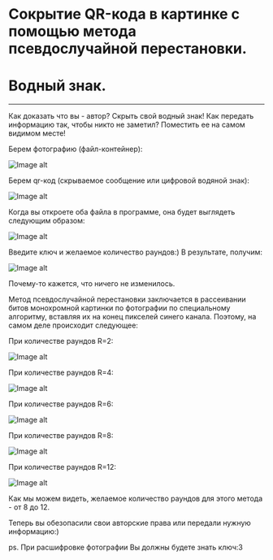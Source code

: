 # Сокрытие QR-кода в картинке c помощью метода псевдослучайной перестановки. 
# Водный знак. 
---
Как доказать что вы - автор? Скрыть свой водный знак!
Как передать информацию так, чтобы никто не заметил? Поместить ее на самом видимом месте!

Берем фотографию (файл-контейнер): 

![Image alt](https://github.com/anyonepaw/study/blob/master/foxy.bmp)

Берем qr-код (скрываемое сообщение или цифровой водяной знак):

![Image alt](https://github.com/anyonepaw/study/blob/master/qr.bmp)

Когда вы откроете оба файла в программе, она будет выглядеть следующим образом:

![Image alt](https://github.com/anyonepaw/study/blob/master/GUI.png)

Введите ключ и желаемое количество раундов:) В результате, получим:

![Image alt](https://github.com/anyonepaw/study/blob/master/result.png)

Почему-то кажется, что ничего не изменилось.

Метод псевдослучайной перестановки заключается в рассеивании битов монохромной картинки по фотографии по специальному алгоритму, вставляя их на конец пикселей синего канала. Поэтому, на самом деле происходит следующее:

При количестве раундов R=2:

![Image alt](https://github.com/anyonepaw/study/blob/master/2.png)

При количестве раундов R=4:

![Image alt](https://github.com/anyonepaw/study/blob/master/4.png)

При количестве раундов R=6:

![Image alt](https://github.com/anyonepaw/study/blob/master/6.png)

При количестве раундов R=8:

![Image alt](https://github.com/anyonepaw/study/blob/master/8.png)

При количестве раундов R=12:

![Image alt](https://github.com/anyonepaw/study/blob/master/12.png)

Как мы можем видеть, желаемое количество раундов для этого метода - от 8 до 12. 

Теперь вы обезопасили свои авторские права или передали нужную информацию:)

ps.
При расшифровке фотографии Вы должны будете знать ключ:З
